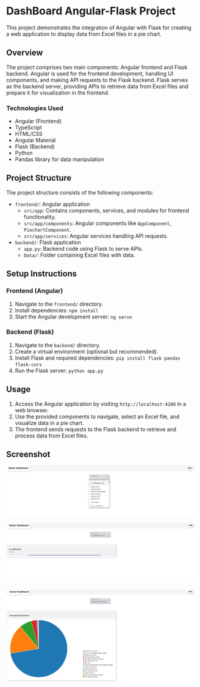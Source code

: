 # DashBoard Angular-Flask Project

This project demonstrates the integration of Angular with Flask for creating a web application to display data from Excel files in a pie chart.

## Overview

The project comprises two main components: Angular frontend and Flask backend. Angular is used for the frontend development, handling UI components, and making API requests to the Flask backend. Flask serves as the backend server, providing APIs to retrieve data from Excel files and prepare it for visualization in the frontend.

### Technologies Used

- Angular (Frontend)
- TypeScript
- HTML/CSS
- Angular Material
- Flask (Backend)
- Python
- Pandas library for data manipulation

## Project Structure

The project structure consists of the following components:

- `frontend/`: Angular application
  - `src/app`: Contains components, services, and modules for frontend functionality.
  - `src/app/components`: Angular components like `AppComponent`, `PiechartComponent`.
  - `src/app/services`: Angular services handling API requests.
- `backend/`: Flask application
  - `app.py`: Backend code using Flask to serve APIs.
  - `Data/`: Folder containing Excel files with data.

## Setup Instructions

### Frontend (Angular)

1. Navigate to the `frontend/` directory.
2. Install dependencies: `npm install`
3. Start the Angular development server: `ng serve`

### Backend (Flask)

1. Navigate to the `backend/` directory.
2. Create a virtual environment (optional but recommended).
3. Install Flask and required dependencies: `pip install flask pandas flask-cors`
4. Run the Flask server: `python app.py`

## Usage

1. Access the Angular application by visiting `http://localhost:4200` in a web browser.
2. Use the provided components to navigate, select an Excel file, and visualize data in a pie chart.
3. The frontend sends requests to the Flask backend to retrieve and process data from Excel files.

## Screenshot

![Application Screenshot](/Dashboard_img.PNG)

![Application Screenshot](/Dashboard_img_2.PNG)

![Application Screenshot](/Dashboard_img_3.PNG)
